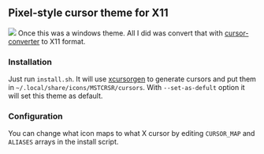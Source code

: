 ## Pixel-style cursor theme for X11
![](https://i.imgur.com/Rs0l1hL.gif)
Once this was a windows theme. All I did was convert that with [cursor-converter](https://github.com/avaunit02/cursor-converter) to X11 format.

### Installation
Just run `install.sh`. It will use [xcursorgen](https://github.com/freedesktop/xcursorgen) to generate cursors and put them in `~/.local/share/icons/MSTCRSR/cursors`.
With `--set-as-defult` option it will set this theme as default.

### Configuration
You can change what icon maps to what X cursor by editing `CURSOR_MAP` and `ALIASES` arrays in the install script.
